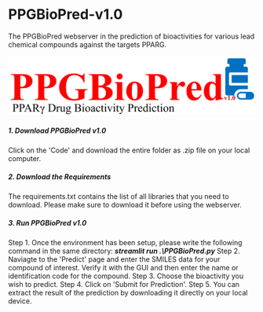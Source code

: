 # PPGBioPred-v1.0
The PPGBioPred webserver in the prediction of bioactivities for various lead chemical compounds against the targets PPARG.

![](https://github.com/AdhishMazumder/PPGBioPred-v1.0/blob/main/Utils/Pictures/ServerLogo.png)

##### 1. Download PPGBioPred v1.0
Click on the 'Code' and download the entire folder as .zip file on your local computer.

##### 2. Download the Requirements
The requirements.txt contains the list of all libraries that you need to download. Please make sure to download it before using the webserver.

##### 3. Run PPGBioPred v1.0
Step 1. Once the environment has been setup, please write the following command in the same directory: ***streamlit run .\PPGBioPred.py***
Step 2. Naviagte to the 'Predict' page and enter the SMILES data for your compound of interest. Verify it with the GUI and then enter the name or identification code for the compound. 
Step 3. Choose the bioactivity you wish to predict.
Step 4. Click on 'Submit for Prediction'.
Step 5. You can extract the result of the prediction by downloading it directly on your local device.

